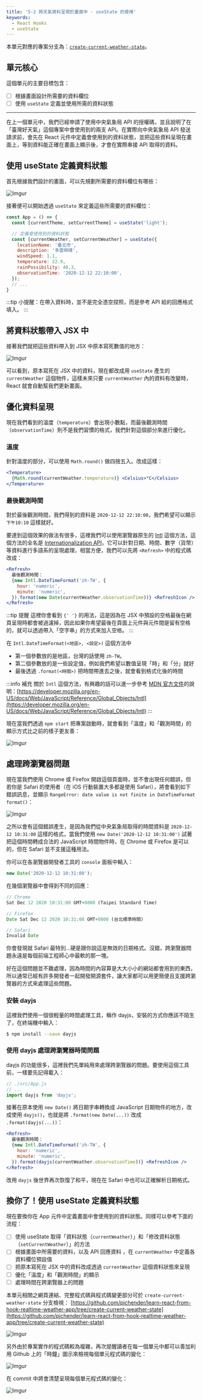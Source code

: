 ```yaml
---
title: '5-2 將天氣資料呈現於畫面中 - useState 的使用'
keywords:
  - React Hooks
  - useState
---
```


本單元對應的專案分支為：[`create-current-weather-state`](https://github.com/pjchender/learn-react-from-hook-realtime-weather-app/tree/create-current-weather-state)。

## 單元核心

這個單元的主要目標包含：

- [ ] 根據畫面設計所需要的資料欄位
- [ ] 使用 `useState` 定義並使用所需的資料狀態

---

在上一個單元中，我們已經申請了使用中央氣象局 API 的授權碼，並且說明了在「臺灣好天氣」這個專案中會使用到的兩支 API。在實際向中央氣象局 API 發送請求前，會先在 React 元件中定義會使用到的資料狀態，並把這些資料呈現在畫面上，等到資料能正確在畫面上顯示後，才會在實際串接 API 取得的資料。

## 使用 useState 定義資料狀態

首先根據我們設計的畫面，可以先規劃所需要的資料欄位有哪些：

![Imgur](https://i.imgur.com/wXZOzpn.png)

接著便可以開始透過 `useState` 來定義這些所需要的資料欄位：

```jsx
const App = () => {
  const [currentTheme, setCurrentTheme] = useState('light');

  // 定義會使用到的資料狀態
  const [currentWeather, setCurrentWeather] = useState({
    locationName: '臺北市',
    description: '多雲時晴',
    windSpeed: 1.1,
    temperature: 22.9,
    rainPossibility: 48,3,
    observationTime: '2020-12-12 22:10:00',
  });
  // ...
}
```

:::tip
小提醒：在帶入資料時，並不是完全憑空捏照，而是參考 API 給的回應格式填入。
:::

## 將資料狀態帶入 JSX 中

接著我們就把這些資料帶入到 JSX 中原本寫死數值的地方：

![Imgur](https://i.imgur.com/i2wibpb.png)

可以看到，原本寫死在 JSX 中的資料，現在都改成用 `useState` 產生的 `currentWeather` 這個物件，這樣未來只要 `currentWeather` 內的資料有改變時，React 就會自動幫我們更新畫面。

## 優化資料呈現

現在我們看到的溫度（`temperature`）會出現小數點，而最後觀測時間（`observationTime`）則不是我們習慣的格式，我們針對這個部分來進行優化。

### 溫度

針對溫度的部分，可以使用 `Math.round()` 做四捨五入。改成這樣：

```jsx
<Temperature>
  {Math.round(currentWeather.temperature)} <Celsius>°C</Celsius>
</Temperature>
```

### 最後觀測時間

對於最後觀測時間，我們得到的資料是 `2020-12-12 22:10:00`，我們希望可以顯示 `下午10:10` 這樣就好。

要達到這個效果的做法有很多，這裡我們可以使用瀏覽器原生的 [Intl](https://developer.mozilla.org/en-US/docs/Web/JavaScript/Reference/Global_Objects/Intl) 這個方法，這個方法的全名是 [Internationalization API](https://developer.mozilla.org/en-US/docs/Web/JavaScript/Reference/Global_Objects/Intl)，它可以針對日期、時間、數字（貨幣）等資料進行多語系的呈現處理，相當方便，我們可以先將 `<Refresh>` 中的程式碼改成：

```jsx
<Refresh>
  最後觀測時間：
  {new Intl.DateTimeFormat('zh-TW', {
    hour: 'numeric',
    minute: 'numeric',
  }).format(new Date(currentWeather.observationTime))} <RefreshIcon />
</Refresh>
```

:::tip 提醒
這裡你會看到 `{' '}` 的用法，這是因為在 JSX 中預設的空格最後在網頁呈現時都會被過濾掉，因此如果你希望最後在頁面上元件與元件間是留有空格的，就可以透過帶入「空字串」的方式來加入空格。
:::

在 `Intl.DateTimeFormat(<地區>, <設定>)` 這個方法中

- 第一個參數放的是地區，台灣的話使用 `zh-TW`。
- 第二個參數放的是一些設定值，例如我們希望以數值呈現「時」和「分」就好
- 最後透過 `.format(<時間>)` 把時間帶進去之後，就會看到格式化後的時間

:::info 補充
關於 `Intl` 這個方法，有興趣的話可以進一步參考 [MDN 官方文件](https://developer.mozilla.org/en-US/docs/Web/JavaScript/Reference/Global_Objects/Intl)的說明：[https://developer.mozilla.org/en-US/docs/Web/JavaScript/Reference/Global_Objects/Intl](https://developer.mozilla.org/en-US/docs/Web/JavaScript/Reference/Global_Objects/Intl)
:::

現在當我們透過 `npm start` 把專案啟動時，就會看到「溫度」和「觀測時間」的顯示方式比之前的樣子更友善：

![Imgur](https://i.imgur.com/eOBdAGM.png)

## 處理跨瀏覽器問題

現在當我們使用 Chrome 或 Firefox 開啟這個頁面時，並不會出現任何錯誤，但若你是 Safari 的使用者（在 iOS 行動裝置大多都是使用 Safari），將會看到如下錯誤訊息，並顯示 `RangeError: date value is not finite in DateTimeFormat format()`：

![Imgur](https://i.imgur.com/rVAnJ5Q.png)

之所以會有這個錯誤產生，是因為我們從中央氣象局取得的時間資料是 `2020-12-12 10:31:00` 這樣的格式，當我們使用 `new Date('2020-12-12 10:31:00')` 試著把這個時間轉成合法的 JavaScript 時間物件時，在 Chrome 或 Firefox 是可以的，但在 Safari 並不支援這種用法。

你可以在各瀏覽器開發者工具的 `console` 面板中輸入：

```js
new Date('2020-12-12 10:31:00');
```

在幾個瀏覽器中會得到不同的回應：

```js
// Chrome
Sat Dec 12 2020 10:31:00 GMT+0800 (Taipei Standard Time)

// Firefox
Date Sat Dec 12 2020 10:31:00 GMT+0800 (台北標準時間)

// Safari
Invalid Date
```

你會發現就 Safari 最特別...硬是跟你說這是無效的日期格式。沒錯，跨瀏覽器問題永遠是每個前端工程師心中最軟的那一塊。

好在這個問題並不難處理，因為時間的內容算是大大小小的網站都會用到的東西，所以通常已經有許多開發者一起開發開源套件，讓大家都可以用更簡便且支援跨瀏覽器的方式來處理這些問題。

### 安裝 dayjs

這裡我們使用一個很輕量的時間處理工具，稱作 dayjs，安裝的方式你應該不陌生了，在終端機中輸入：

```bash
$ npm install --save dayjs
```

### 使用 dayjs 處理跨瀏覽器時間問題

dayjs 的功能很多，這裡我們先單純用來處理跨瀏覽器的問題。要使用這個工具前，一樣要先記得載入：

```jsx
// ./src/App.js
// ...
import dayjs from 'dayjs';
```

接著在原本使用 `new Date()` 將日期字串轉換成 JavaScript 日期物件的地方，改成使用 `dayjs()`，也就是將 `.format(new Date(...))` 改成 `.format(dayjs(...))`：

```jsx
<Refresh>
  最後觀測時間：
  {new Intl.DateTimeFormat('zh-TW', {
    hour: 'numeric',
    minute: 'numeric',
  }).format(dayjs(currentWeather.observationTime))} <RefreshIcon />
</Refresh>
```

改用 `dayjs` 後世界再次恢復了和平，現在在 Safari 中也可以正確解析日期格式。

## 換你了！使用 useState 定義資料狀態

現在要換你在 App 元件中定義畫面中會使用到的資料狀態。同樣可以參考下面的流程：

- [ ] 使用 useState 取得「資料狀態（`currentWeather`）」和「修改資料狀態（`setCurrentWeather`）」的方法
- [ ] 根據畫面中所需要的資料，以及 API 回應資料 ，在 `currentWeather` 中定義各資料欄位預設值
- [ ] 把原本寫死在 JSX 中的資料改成透過 `currentWeather` 這個資料狀態來呈現
- [ ] 優化「溫度」和「觀測時間」的顯示
- [ ] 處理時間在跨瀏覽器上的問題

本單元相關之網頁連結、完整程式碼與程式碼變更部分可於 `create-current-weather-state` 分支檢視： [https://github.com/pjchender/learn-react-from-hook-realtime-weather-app/tree/create-current-weather-state](https://github.com/pjchender/learn-react-from-hook-realtime-weather-app/tree/create-current-weather-state)

![Imgur](https://i.imgur.com/AcYfCHv.png)

另外由於專案實作的程式碼較為複雜，再次提醒讀者在每一個單元中都可以善加利用 Github 上的「時鐘」圖示來檢視每個單元程式碼的變化：

![Imgur](https://i.imgur.com/gJOmzBK.png)

在 commit 中將會清楚呈現每個單元程式碼的變化：

![Imgur](https://i.imgur.com/3CbooeW.png?1)
